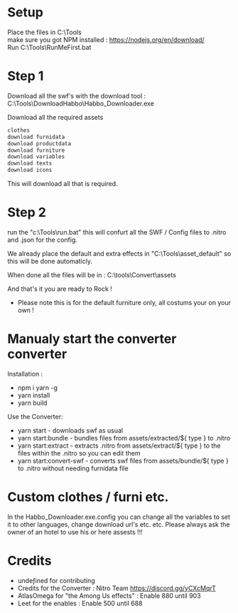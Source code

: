 # Setup
Place the files in C:\Tools</br>
make sure you got NPM installed : https://nodejs.org/en/download/</br>
Run C:\Tools\RunMeFirst.bat

# Step 1
Download all the swf's with the download tool : C:\Tools\DownloadHabbo\Habbo_Downloader.exe

Download all the required assets

```cmd
clothes
download furnidata 
download productdata
download furniture
download variables
download texts
download icons
```
This will download all that is required.

# Step 2
run the "c:\Tools\run.bat" this will confurt all the SWF / Config files to .nitro and .json for the config.

We already place the default and extra effects in "C:\Tools\asset_default" so this will be done automaticly.

When done all the files will be in : C:\tools\Convert\assets

And that's it you are ready to Rock !
* Please note this is for the default furniture only, all costums your on your own !

# Manualy start the converter converter

Installation :

* npm i yarn -g
* yarn install
* yarn build

Use the Converter:

- yarn start - downloads swf as usual
- yarn start:bundle - bundles files from assets/extracted/${ type } to .nitro 
- yarn start:extract - extracts .nitro from assets/extract/${ type } to the files within the .nitro so you can edit them 
- yarn start:convert-swf - converts swf files from assets/bundle/${ type } to .nitro without needing furnidata file

# Custom clothes / furni etc.
In the Habbo_Downloader.exe.config you can change all the variables to set it to other languages, change download url's etc. etc.
Please always ask the owner of an hotel to use his or here assests !!!

# Credits
- undeƒined for contributing
- Credits for the Converter : Nitro Team https://discord.gg/yCXcMqrT
- AtlasOmega for "the Among Us effects" : Enable 880 until 903
- Leet for the enables : Enable 500 until 688
